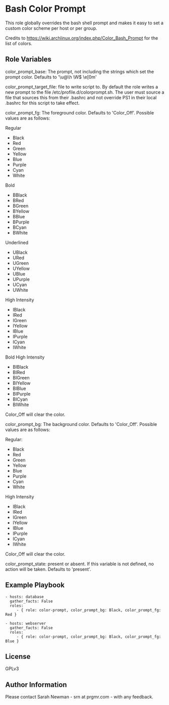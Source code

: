 Bash Color Prompt
=========

This role globally overrides the bash shell prompt and makes it easy to set a custom color scheme per host or per group. 

Credits to https://wiki.archlinux.org/index.php/Color_Bash_Prompt for the list of colors.

Role Variables
--------------

color_prompt_base: The prompt, not including the strings which set the prompt color. Defaults to '\u@\h \W\$ \e[0m' 

color_prompt_target_file: file to write script to. By default the role writes a new prompt to the file /etc/profile.d/colorprompt.sh. The user must source a file that sources this from their .bashrc and not override PS1 in their local .bashrc for this script to take effect.

color_prompt_fg: The foreground color. Defaults to 'Color_Off'. Possible values are as follows:

Regular
* Black
* Red
* Green
* Yellow
* Blue
* Purple
* Cyan
* White

Bold
* BBlack
* BRed
* BGreen
* BYellow
* BBlue
* BPurple
* BCyan
* BWhite

Underlined
* UBlack
* URed
* UGreen
* UYellow
* UBlue
* UPurple
* UCyan
* UWhite

High Intensity
* IBlack
* IRed
* IGreen
* IYellow
* IBlue
* IPurple
* ICyan
* IWhite

Bold High Intensity
* BIBlack
* BIRed
* BIGreen
* BIYellow
* BIBlue
* BIPurple
* BICyan
* BIWhite

Color_Off will clear the color.

color_prompt_bg: The background color. Defaults to 'Color_Off'. Possible values are as follows:

Regular:
* Black
* Red
* Green
* Yellow
* Blue
* Purple
* Cyan
* White

High Intensity
* IBlack
* IRed
* IGreen
* IYellow
* IBlue
* IPurple
* ICyan
* IWhite

Color_Off will clear the color.

color_prompt_state: present or absent. If this variable is not defined, no action will be taken. Defaults to 'present'.

Example Playbook
----------------

    - hosts: database
      gather_facts: False
      roles:
         - { role: color-prompt, color_prompt_bg: Black, color_prompt_fg: Red }

    - hosts: webserver
      gather_facts: False
      roles:
         - { role: color-prompt, color_prompt_bg: Black, color_prompt_fg: Blue }

License
-------

GPLv3

Author Information
------------------

Please contact Sarah Newman - srn at prgmr.com - with any feedback.